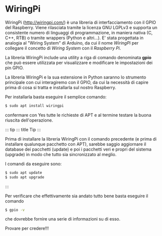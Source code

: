 # WiringPi

WiringPi (<http://wiringpi.com/>) è una libreria di interfacciamento con
il GPIO del Raspberry. Viene rilasciata tramite la licenza GNU LGPLv3 e
supporta un consistente numero di linguaggi di programmazione, in
maniera nativa (C, C++, RTB) o tramite wrappers (Python e altri\...).
E\' stata progettata in analogia al \"Wiring System\" di Arduino, da cui
il nome *WiringPi* per collegare il concetto di *Wiring System* con il
*Raspberry Pi*.

La libreria WiringPi include una utility a riga di comando denominata
**gpio** che può essere utilizzata per visualizzare e modificare le
impostazioni dei pin GPIO.

La libreria WiringPi e la sua estensione in Python saranno lo strumento
principale con cui interagiremo con il GPIO, da cui la necessità di
capire prima di cosa si tratta e installarla sul nostro Raspberry.

Per installarla basta eseguire il semplice comando:

``` bash
$ sudo apt install wiringpi
```

confermare con Yes tutte le richieste di APT e al termine testare la
buona riuscita dell\'operazione.

::: tip
::: title
Tip
:::

Prima di installare la libreria WiringPi con il comando precedente (e
prima di installare qualunque pacchetto con APT), sarebbe saggio
aggiornare il database dei pacchetti (update) e poi i pacchetti veri e
propri del sistema (upgrade) in modo che tutto sia sincronizzato al
meglio.

I comandi da eseguire sono:

``` bash
$ sudo apt update
$ sudo apt upgrade
```
:::

Per verificare che effettivamente sia andato tutto bene basta eseguire
il comando

``` bash
$ gpio -v
```

che dovrebbe fornire una serie di informazioni su di esso.

Provare per credere!!!
